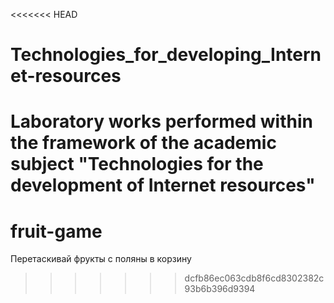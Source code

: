 <<<<<<< HEAD
# Technologies_for_developing_Internet-resources
Laboratory works performed within the framework of the academic subject "Technologies for the development of Internet resources"
=======
# fruit-game
Перетаскивай фрукты с поляны в корзину
>>>>>>> dcfb86ec063cdb8f6cd8302382c93b6b396d9394

